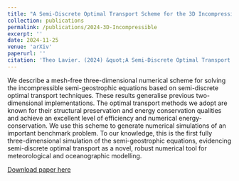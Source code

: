 ```yaml
---
title: "A Semi-Discrete Optimal Transport Scheme for the 3D Incompressible Semi-Geostrophic Equations"
collection: publications
permalink: /publications/2024-3D-Incompressible
excerpt: ''
date: 2024-11-25
venue: 'arXiv'
paperurl: ''
citation: 'Theo Lavier. (2024) &quot;A Semi-Discrete Optimal Transport Scheme for the 3D Incompressible Semi-Geostrophic Equations.&quot;'
---
```

We describe a mesh-free three-dimensional numerical scheme  for solving the incompressible semi-geostrophic equations based on semi-discrete optimal transport techniques. These results generalise previous two-dimensional implementations.  The optimal transport methods we adopt are known for their structural preservation and energy conservation qualities and achieve an excellent level of efficiency and numerical energy-conservation. We  use this scheme to generate numerical simulations of an important benchmark problem. To our knowledge, this is the first fully three-dimensional simulation of the semi-geostrophic equations, evidencing semi-discrete optimal transport as a novel, robust numerical tool for meteorological and oceanographic modelling.

[Download paper here](https://arxiv.org/abs/2411.00575)